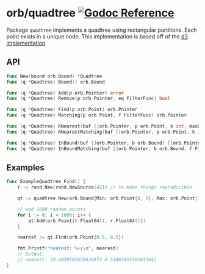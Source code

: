 # orb/quadtree [![Godoc Reference](https://pkg.go.dev/badge/github.com/TucarApp/orb)](https://pkg.go.dev/github.com/TucarApp/orb/quadtree)

Package `quadtree` implements a quadtree using rectangular partitions.
Each point exists in a unique node. This implementation is based off of the
[d3 implementation](https://github.com/mbostock/d3/wiki/Quadtree-Geom).

## API

```go
func New(bound orb.Bound) *Quadtree
func (q *Quadtree) Bound() orb.Bound

func (q *Quadtree) Add(p orb.Pointer) error
func (q *Quadtree) Remove(p orb.Pointer, eq FilterFunc) bool

func (q *Quadtree) Find(p orb.Point) orb.Pointer
func (q *Quadtree) Matching(p orb.Point, f FilterFunc) orb.Pointer

func (q *Quadtree) KNearest(buf []orb.Pointer, p orb.Point, k int, maxDistance ...float64) []orb.Pointer
func (q *Quadtree) KNearestMatching(buf []orb.Pointer, p orb.Point, k int, f FilterFunc, maxDistance ...float64) []orb.Pointer

func (q *Quadtree) InBound(buf []orb.Pointer, b orb.Bound) []orb.Pointer
func (q *Quadtree) InBoundMatching(buf []orb.Pointer, b orb.Bound, f FilterFunc) []orb.Pointer
```

## Examples

```go
func ExampleQuadtree_Find() {
    r := rand.New(rand.NewSource(42)) // to make things reproducible

    qt := quadtree.New(orb.Bound{Min: orb.Point{0, 0}, Max: orb.Point{1, 1}})

    // add 1000 random points
    for i := 0; i < 1000; i++ {
        qt.Add(orb.Point{r.Float64(), r.Float64()})
    }

    nearest := qt.Find(orb.Point{0.5, 0.5})

    fmt.Printf("nearest: %+v\n", nearest)
    // Output:
    // nearest: [0.4930591659434973 0.5196585530161364]
}
```
